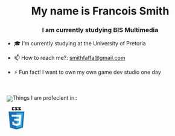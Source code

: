 <h1 align="center">My name is Francois Smith</h1>
<h3 align="center">I am currently studying BIS Multimedia</h3>


- 🎓 I’m currently studying at the University of Pretoria


- 📫 How to reach me?: smithfaffa@gmail.com

- ⚡ Fun fact! I want to own my own game dev studio one day

<br/>

<p>&nbsp;<img align="center" src="https://github-readme-stats.vercel.app
  
<br/>

<h3 align="left">Things I am profecient in::</h3>
<p align="left"> 
   <img src="https://raw.githubusercontent.com/devicons/devicon/master/icons/css3/css3-original-wordmark.svg" alt="css3" width="60" height="60"/> 
  <img src="https://raw.githubusercontent.com/devicons/devicon/master/icons/javascript/javascript-original.svg" alt="javascript" width="60" height="60/> 
  <img src="https://raw.githubusercontent.com/devicons/devicon/master/icons/html5/html5-original-wordmark.svg" alt="html5" width="60" height="60/> 
  <img src="https://raw.githubusercontent.com/devicons/devicon/master/icons/unrea" alt="html5" width="60" height="60/> 
  <img src="https://www.vectorlogo.zone/logos/adobe_illustrator/adobe_illustrator-icon.svg" alt="illustrator" width="60" height="60/> 
  <img src="https://raw.githubusercontent.com/devicons/devicon/master/icons/cplusplus/cplusplus-original.svg" alt="cplusplus" width="60" height="60/> 
  <img src="https://raw.githubusercontent.com/devicons/devicon/master/icons/photoshop/photoshop-line.svg" alt="photoshop" width="60" height="60/> 
  <img src="https://www.vectorlogo.zone/logos/git-scm/git-scm-icon.svg" alt="git" width="60" height="60/> 
</p>

<p><img align="left" src="https://github-readme-stats.vercel.app/api?username=ShadowSlayerZA></p>
